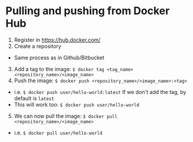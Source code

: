 # Pulling and pushing from Docker Hub

1. Register in https://hub.docker.com/
2. Create a repository
  * Same process as in Github/Bitbucket
3. Add a tag to the image: `$ docker tag <tag_name> <repository_name>/<image_name>`
4. Push the image: `$ docker push <repository_name>/<image_name>:<tag>`
  * i.e. `$ docker push user/hello-world:latest` If we don't add the tag, by default is `latest`
  * This will work too: `$ docker push user/hello-world`
5. We can now pull the image: `$ docker pull <repository_name>/<image_name>`
  * i.e. `$ docker pull user/hello-world`